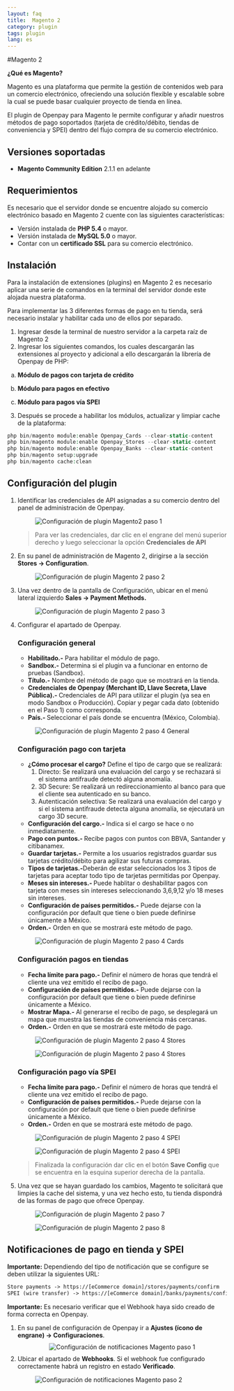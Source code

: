 ```yaml
---
layout: faq
title:  Magento 2
category: plugin
tags: plugin
lang: es
---
```


#Magento 2

**¿Qué es Magento?**

Magento es una plataforma que permite la gestión de contenidos web para un comercio electrónico, ofreciendo una solución flexible y escalable sobre la cual se puede basar cualquier proyecto de tienda en línea.

El plugin de Openpay para Magento le permite configurar y añadir nuestros métodos de pago soportados (tarjeta de crédito/débito, tiendas de conveniencia y SPEI) dentro del flujo compra de su comercio electrónico.


Versiones soportadas
----------
* **Magento Community Edition** 2.1.1 en adelante


Requerimientos
----------
Es necesario que el servidor donde se encuentre alojado su comercio electrónico basado en Magento 2 cuente con las siguientes características:

* Versión instalada de **PHP 5.4** o mayor.
* Versión instalada de **MySQL 5.0** o mayor.
* Contar con un **certificado SSL** para su comercio electrónico.


Instalación
----------
Para la instalación de extensiones (plugins) en Magento 2 es necesario aplicar una serie de comandos en la terminal del servidor donde este alojada nuestra plataforma.

Para implementar las 3 diferentes formas de pago en tu tienda, será necesario instalar y habilitar cada uno de ellos por separado.

1) Ingresar desde la terminal de nuestro servidor a la carpeta raíz de Magento 2
2) Ingresar los siguientes comandos, los cuales descargarán las extensiones al proyecto y adicional a ello descargarán la librería de Openpay  de PHP:
<ol type="a">
  <li>
    <p><strong>Módulo de pagos con tarjeta de crédito</strong></p>
    <div markdown="0" class="php-code" style="display:none;">
```Bash
 composer require openpay/magento2-cards:3.0.*```
    </div>
  </li>
  <li>
    <p><strong>Módulo para pagos en efectivo</strong></p>
     <div markdown="0" class="php-code" style="display:none;">
```Bash
 ### Para versiones de Magento < 2.3.0
 composer require openpay/magento2-stores:~3.0.0
 ### Para versiones de Magento >= 2.3.0
 composer require openpay/magento2-stores:~3.3.0
```
    </div>
  </li>
  <li>
    <p><strong>Módulo para pagos vía SPEI</strong></p>
     <div markdown="0" class="php-code" style="display:none;">
```Bash
### Para versiones de Magento < 2.3.0
composer require openpay/magento2-banks:~3.0.0
### Para versiones de Magento >= 2.3.0
composer require openpay/magento2-banks:~3.3.0
 ```
    </div>
  </li>
</ol>

3) Después se procede a habilitar los módulos, actualizar y limpiar cache de la plataforma:

```php
php bin/magento module:enable Openpay_Cards --clear-static-content
php bin/magento module:enable Openpay_Stores --clear-static-content
php bin/magento module:enable Openpay_Banks --clear-static-content
php bin/magento setup:upgrade
php bin/magento cache:clean
```


Configuración del plugin
----------
  <ol class="mgsettings__list">
    <li class="mgsettings__item">
      <p>Identificar las credenciales de API asignadas a su comercio dentro del panel de administración de Openpay.</p>
      <figure class="mgsettings__image mgsettings__image--small">
        <img src="/images/plugins/woocommerce/wc_settings_04.png" alt="Configuración de plugin Magento2 paso 1" title="Paso 1">        
      </figure>
      <blockquote>
        <p>Para ver las credenciales, dar clic en el engrane del menú superior derecho y luego seleccionar la opción <strong>Credenciales de API</strong></p>
      </blockquote>
    </li>
    <li class="mgsettings__item">
      <p>En su panel de administración de Magento 2, dirigirse a la sección <strong>Stores -> Configuration</strong>.</p>
      <figure class="mgsettings__image mgsettings__image--medium">
        <img src="/images/plugins/magento2/magento2_settings_02.png" alt="Configuración de plugin Magento 2 paso 2" title="Paso 2">
      </figure>
    </li>
    <li class="mgsettings__item">
      <p>Una vez dentro de la pantalla de Configuración, ubicar en el menú lateral izquierdo <strong>Sales -> Payment Methods.</strong></p>
      <figure class="mgsettings__image mgsettings__image--medium">
        <img src="/images/plugins/magento2/magento2_settings_03.png" alt="Configuración de plugin Magento 2 paso 3" title="Paso 3">
      </figure>
    </li>
    <li class="mgsettings__item"> 
      <p>Configurar el apartado de Openpay.</p>
      <h3 class="mgsettings__subtitle">Configuración general</h3>
      <div class="mgsettings__content">
        <ul>
            <li><strong>Habilitado.-</strong> Para habilitar el módulo de pago.</li>
            <li><strong>Sandbox.-</strong> Determina si el plugin va a funcionar en entorno de pruebas (Sandbox).</li>
            <li><strong>Título.-</strong> Nombre del método de pago que se mostrará en la tienda.</li>
            <li><strong>Credenciales de Openpay (Merchant ID, Llave Secreta, Llave Pública).- </strong> Credenciales de API para utilizar el plugin (ya sea en modo Sandbox o Producción). Copiar y pegar cada dato (obtenido en el Paso 1) como corresponda.</li>
            <li><strong>País.- </strong> Seleccionar el país donde se encuentra (México, Colombia).</li>
        </ul>
        <figure class="mgsettings__image mgsettings__image--medium">
            <img src="/images/plugins/magento2/magento2_settings_04_general.png" alt="Configuración de plugin Magento 2 paso 4 General" title="Paso 4 General">
        </figure>
      </div>
      <h3 class="mgsettings__subtitle">Configuración pago con tarjeta</h3>
      <div class="mgsettings__content">
        <ul>
            <li><strong>¿Cómo procesar el cargo?</strong> Define el tipo de cargo que se realizará:
              <ol>
              <li>Directo: Se realizará una evaluación del cargo y se rechazará si el sistema antifraude detectó alguna anomalía.</li>
                <li>3D Secure: Se realizará un redireccionamiento al banco para que el cliente sea autenticado en su banco.</li>
                <li>Autenticación selectiva: Se realizará una evaluación del cargo y si el sistema antifraude detecta alguna anomalía, se ejecutará un cargo 3D secure.</li>
              </ol>
            </li>
            <li><strong>Configuración del cargo.-</strong> Indica si el cargo se hace o no inmediatamente.</li>
            <li><strong>Pago con puntos.- </strong>Recibe pagos con puntos con BBVA, Santander y citibanamex.</li>
            <li><strong>Guardar tarjetas.-</strong> Permite a los usuarios registrados guardar sus tarjetas crédito/débito para agilizar sus futuras compras. </li>
            <li><strong>Tipos de tarjetas.-</strong>Deberán de estar seleccionados los 3 tipos de tarjetas para aceptar todo tipo de tarjetas permitidas por Openpay.</li>
            <li><strong>Meses sin intereses.- </strong> Puede hablitar o deshabilitar pagos con tarjeta con meses sin intereses seleccionando 3,6,9,12 y/o 18 meses sin intereses.</li>
            <li><strong>Configuración de países permitidos.-</strong> Puede dejarse con la configuración por default que tiene o bien puede definirse únicamente a México.</li>
            <li><strong>Orden.-</strong> Orden en que se mostrará este método de pago.</li>
        </ul>
        <figure class="mgsettings__image mgsettings__image--medium">
          <img src="/images/plugins/magento2/magento2_settings_04_cards.png" alt="Configuración de plugin Magento 2 paso 4 Cards" title="Paso 4 Cards">
        </figure>
      </div>
      <h3 class="mgsettings__subtitle">Configuración pagos en tiendas</h3>
      <div class="mgsettings__content">
        <ul>
          <li><strong>Fecha límite para pago.-</strong> Definir el número de horas que tendrá el cliente una vez emitido el recibo de pago. </li>
          <li><strong>Configuración de países permitidos.-</strong> Puede dejarse con la configuración por default que tiene o bien puede definirse únicamente a México.</li>
          <li><strong>Mostrar Mapa.- </strong> Al generarse el recibo de pago, se desplegará un mapa que muestra las tiendas de conveniencia más cercanas. </li>
          <li><strong>Orden.-</strong> Orden en que se mostrará este método de pago.</li>
        </ul>
        <div class="row align-items-center">
           <div class="col-xl-6 col-lg-6 col-md-6 col-sm-12 col-xs-12">
            <figure class="mgsettings__image mgsettings__image--medium">
                <img src="/images/plugins/magento2/magento2_settings_04_stores.png" alt="Configuración de plugin Magento 2 paso 4 Stores" title="Paso 4 Stores">
            </figure>
          </div>
          <div class="col-xl-6 col-lg-6 col-md-6 col-sm-12 col-xs-12">
            <figure class="mgsettings__image mgsettings__image--medium">
                <img src="/images/plugins/magento2/magento2_settings_04_stores_checkout.png" alt="Configuración de plugin Magento 2 paso 4 Stores" title="Paso 4 Stores">
            </figure>
          </div>
        </div>
      </div>
      <h3 class="mgsettings__subtitle">Configuración pago vía SPEI</h3>
      <div class="mgsettings__content">
        <ul>
          <li><strong>Fecha límite para pago.-</strong> Definir el número de horas que tendrá el cliente una vez emitido el recibo de pago.</li>
          <li><strong>Configuración de países permitidos.-</strong> Puede dejarse con la configuración por default que tiene o bien puede definirse únicamente a México.</li>
          <li><strong>Orden.-</strong> Orden en que se mostrará este método de pago.</li>
        </ul>
        <div class="row align-items-center">
          <div class="col-xl-6 col-lg-6 col-md-6 col-sm-12 col-xs-12">
            <figure class="mgsettings__image mgsettings__image--medium">
              <img src="/images/plugins/magento2/magento2_settings_04_spei.png" alt="Configuración de plugin Magento 2 paso 4 SPEI" title="Paso 4 SPEI">
          </figure>
          </div>
          <div class="col-xl-6 col-lg-6 col-md-6 col-sm-12 col-xs-12">
            <figure class="mgsettings__image mgsettings__image--medium">
              <img src="/images/plugins/magento2/magento2_settings_04_spei_checkout.png" alt="Configuración de plugin Magento 2 paso 4 SPEI" title="Paso 4 SPEI">
          </figure>
          </div>
        </div>
      </div>
      <blockquote>
        <p>Finalizada la configuración dar clic en el botón <strong>Save Config</strong> que se encuentra en la esquina superior derecha de la pantalla.</p>
      </blockquote>
    </li>
    <li class="mgsettings__item">
    Una vez que se hayan guardado los cambios, Magento te solicitará que limpies la cache del sistema, y una vez hecho esto, tu tienda dispondrá de las formas de pago que ofrece Openpay.
      <figure class="mgsettings__image mgsettings__image--full">
        <img src="/images/plugins/magento2/magento2_config_07.png" alt="Configuración de plugin Magento 2 paso 7" title="Paso 7">
      </figure>
      <figure class="mgsettings__image mgsettings__image--full">
        <img src="/images/plugins/magento2/magento2_config_08.png" alt="Configuración de plugin Magento 2 paso 8" title="Paso 8">
      </figure>
    </li>
  </ol>

Notificaciones de pago en tienda y SPEI
----------
 **Importante:** Dependiendo del tipo de notificación que se configure se deben utilizar la siguientes URL:

```html
Store payments -> https://[eCommerce domain]/stores/payments/confirm
​SPEI (wire transfer) -> https://[eCommerce domain]/banks/payments/confirm
```

 **Importante:** Es necesario verificar que el Webhook haya sido creado de forma correcta en Openpay.

<ol class="mgnotifications__list">
<li class="mgnotifications__item">En su panel de configuración de Openpay ir a <b>Ajustes (ícono de engrane) -> Configuraciones</b>.</li>
<center style="margin:10px 0;"><img src="/images/plugins/woocommerce_webhook_02.png" alt="Configuración de notificaciones Magento paso 1" title="Paso 1"></center>
<li class="mgnotifications__item">Ubicar el apartado de <b>Webhooks</b>. Si el webhook fue configurado correctamente habrá un registro en estado <b>Verificado</b>.</li>
<figure class="mgnotifications__image mgnotifications__image--medium">
  <img src="/images/plugins/webhook_verificado.png" alt="Configuración de notificaciones Magento paso 2" title="Paso 2">
</figure>
</ol>
